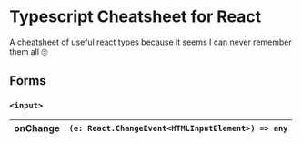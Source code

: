 # Typescript Cheatsheet for React
A cheatsheet of useful react types because it seems I can never remember them all 🙄

## Forms
### `<input>`

| onChange | `(e: React.ChangeEvent<HTMLInputElement>) => any` |
| ----------- | ----------------- |

